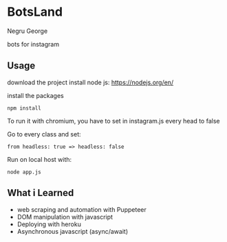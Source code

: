 BotsLand
==============

Negru George

bots for instagram

Usage
-----

download the project
install node js: https://nodejs.org/en/ 

install the packages 

    npm install

To run it with chromium, you have to set in instagram.js every head to false 
    
Go to every class and set:

    from headless: true => headless: false
    
 
 Run on local host with:
 
    node app.js
 


What i Learned
-----
* web scraping and automation with Puppeteer 
* DOM manipulation with javascript
* Deploying with heroku
* Asynchronous javascript (async/await)
